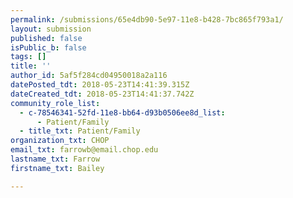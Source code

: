 ```yaml
---
permalink: /submissions/65e4db90-5e97-11e8-b428-7bc865f793a1/
layout: submission
published: false
isPublic_b: false
tags: []
title: ''
author_id: 5af5f284cd04950018a2a116
datePosted_tdt: 2018-05-23T14:41:39.315Z
dateCreated_tdt: 2018-05-23T14:41:37.742Z
community_role_list:
  - c-78546341-52fd-11e8-bb64-d93b0506ee8d_list:
      - Patient/Family
  - title_txt: Patient/Family
organization_txt: CHOP
email_txt: farrowb@email.chop.edu
lastname_txt: Farrow
firstname_txt: Bailey

---
```



